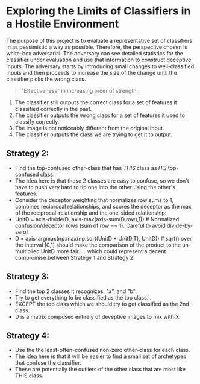 # Exploring the Limits of Classifiers in a Hostile Environment

The purpose of this project is to evaluate a representative set of classifiers in as pessimistic a way as possible. Therefore, the perspective chosen is white-box adversarial. The adversary can see detailed statistics for the classifier under evaluation and use that information to construct deceptive inputs. The adversary starts by introducing small changes to well-classified inputs and then proceeds to increase the size of the change until the classifier picks the wrong class.

>"Effectiveness" in increasing order of strength:
  1. The classifier still outputs the correct class for a set of features it classified correctly in the past.
  2. The classifier outputs the wrong class for a set of features it used to classify correctly.
  3. The image is not noticeably different from the original input.
  4. The classifier outputs the class we are trying to get it to output.

 ## Strategy 2:
 - Find the top-confused other-class that has *THIS* class as *ITS* top-confused class.
 - The idea here is that these 2 classes are easy to confuse, so we don't have to push very hard to tip one into the other using the other's features.
 - Consider the deceptor weighting that normalizes row sums to 1, combines reciprocal relationships, and scores the deceptor as the max of the reciprocal-relationship and the one-sided relationship:
 - UnitD = axis-divide(D, axis-max(axis-sum(D,row),1)) # Normalized confusion/deceptor rows (sum of row == 1). Careful to avoid divide-by-zero!
 - D = axis-argmax(np.max(np.sqrt(UnitD * UnitD.T), UnitD)) # sqrt() over the interval [0,1) should make the comparison of the product to the un-multiplied UnitD more fair.  ... which could represent a decent compromise between Strategy 1 and Strategy 2.

## Strategy 3:
- Find the top 2 classes it recognizes, "a", and "b".
- Try to get everything to be classified as the top class...
- EXCEPT the top class which we should try to get classified as the 2nd class.
- D is a matrix composed entirely of deveptive images to mix with X

## Strategy 4:
- Use the the least-often-confused non-zero other-class for each class.
- The idea here is that it will be easier to find a small set of archetypes that confuse the classifier.
- These are potentially the outliers of the other class that are most like THIS class.
